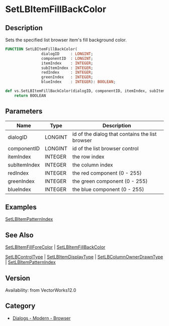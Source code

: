 # SetLBItemFillBackColor

## Description
Sets the specified list browser item's fill background color.

```pascal
FUNCTION SetLBItemFillBackColor(
				dialogID     : LONGINT;
				componentID  : LONGINT;
				itemIndex    : INTEGER;
				subItemIndex : INTEGER;
				redIndex     : INTEGER;
				greenIndex   : INTEGER;
				blueIndex    : INTEGER): BOOLEAN;
```

```python
def vs.SetLBItemFillBackColor(dialogID, componentID, itemIndex, subItemIndex, redIndex, greenIndex, blueIndex):
    return BOOLEAN
```

## Parameters
|Name|Type|Description|
|---|---|---|
|dialogID|LONGINT|id of the dialog that contains the list browser|
|componentID|LONGINT|id of the list browser control|
|itemIndex|INTEGER|the row index|
|subItemIndex|INTEGER|the column index|
|redIndex|INTEGER|the red component (0 - 255)|
|greenIndex|INTEGER|the green component (0 - 255)|
|blueIndex|INTEGER|the blue component (0 - 255)|

## Examples
[SetLBItemPatternIndex](SetLBItemPatternIndex.md)

## See Also
[SetLBItemFillForeColor](SetLBItemFillForeColor.md) | [SetLBItemFillBackColor](SetLBItemFillBackColor.md)

[SetLBControlType](SetLBControlType.md) | [SetLBItemDisplayType](SetLBItemDisplayType.md) | [SetLBColumnOwnerDrawnType](SetLBColumnOwnerDrawnType.md) | [SetLBItemPatternIndex](SetLBItemPatternIndex.md)

## Version
Availability: from VectorWorks12.0

## Category
* [Dialogs - Modern - Browser](../Categories/Dialogs%20-%20Modern%20-%20Browser.md)
